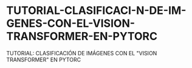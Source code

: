 # TUTORIAL-CLASIFICACI-N-DE-IM-GENES-CON-EL-VISION-TRANSFORMER-EN-PYTORC
TUTORIAL: CLASIFICACIÓN DE IMÁGENES CON EL "VISION TRANSFORMER" EN PYTORC
